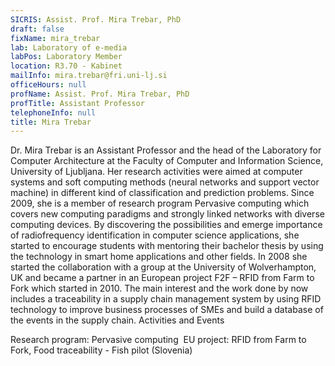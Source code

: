 ```yaml
---
SICRIS: Assist. Prof. Mira Trebar, PhD
draft: false
fixName: mira_trebar
lab: Laboratory of e-media
labPos: Laboratory Member
location: R3.70 - Kabinet
mailInfo: mira.trebar@fri.uni-lj.si
officeHours: null
profName: Assist. Prof. Mira Trebar, PhD
profTitle: Assistant Professor
telephoneInfo: null
title: Mira Trebar
---
```



Dr. Mira Trebar is an Assistant Professor and the head of the Laboratory for Computer Architecture at the Faculty of Computer and Information Science, University of Ljubljana. Her research activities were aimed at computer systems and soft computing methods (neural networks and support vector machine) in different kind of classification and prediction problems. Since 2009, she is a member of research program Pervasive computing which covers new computing paradigms and strongly linked networks with diverse computing devices.
By discovering the possibilities and emerge importance of radiofrequency identification in computer science applications, she started to encourage students with mentoring their bachelor thesis by using the technology in smart home applications and other fields. In 2008 she started the collaboration with a group at the University of Wolverhampton, UK and became a partner in an European project F2F – RFID from Farm to Fork which started in 2010. The main interest and the work done by now includes a traceability in a supply chain management system by using RFID technology to improve business processes of SMEs and build a database of the events in the supply chain.
Activities and Events


Research program: Pervasive computing 
EU project: RFID from Farm to Fork, Food traceability - Fish pilot (Slovenia)